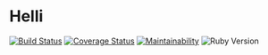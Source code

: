 # Helli

[![Build Status](https://travis-ci.com/apo5698/helli.svg?branch=master)](https://travis-ci.com/apo5698/helli)
[![Coverage Status](https://coveralls.io/repos/github/apo5698/helli/badge.svg?branch=master)](https://coveralls.io/github/apo5698/helli?branch=master)
[![Maintainability](https://api.codeclimate.com/v1/badges/ba70e8bf21cccaca9e16/maintainability)](https://codeclimate.com/github/apo5698/helli/maintainability)
![Ruby Version](https://img.shields.io/badge/Ruby-2.7.1-red)
